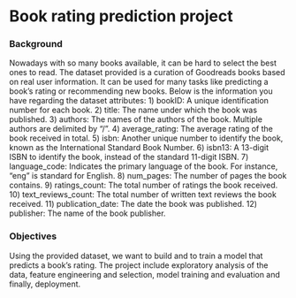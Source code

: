 # Book rating prediction project

### Background

Nowadays with so many books available, it can be hard to select the best ones to read. The dataset provided is a curation of Goodreads books based on real user information. It can be
used for many tasks like predicting a book’s rating or recommending new books.
Below is the information you have regarding the dataset attributes:
        1) bookID: A unique identification number for each book.
        2) title: The name under which the book was published.
        3) authors: The names of the authors of the book. Multiple authors are delimited by “/”.
        4) average_rating: The average rating of the book received in total.
        5) isbn: Another unique number to identify the book, known as the International
        Standard Book Number.
        6) isbn13: A 13-digit ISBN to identify the book, instead of the standard 11-digit ISBN.
        7) language_code: Indicates the primary language of the book. For instance, “eng” is
        standard for English.
        8) num_pages: The number of pages the book contains.
        9) ratings_count: The total number of ratings the book received.
        10) text_reviews_count: The total number of written text reviews the book received.
        11) publication_date: The date the book was published.
        12) publisher: The name of the book publisher.

### Objectives

Using the provided dataset, we want to build and to train a model that predicts a book’s rating. The
project include exploratory analysis of the data, feature engineering and selection, model training and evaluation and
finally, deployment.